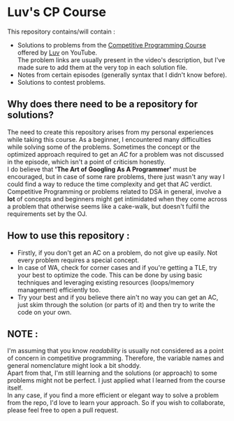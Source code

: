 # Luv's CP Course
This repository contains/will contain :
* Solutions to problems from the [Competitive Programming Course](https://youtube.com/playlist?list=PLauivoElc3ggagradg8MfOZreCMmXMmJ-) offered by [Luv](https://github.com/luvk1412) on YouTube. <br>The problem links are usually present in the video's description, but I've made sure to add them at the very top in each solution file.
* Notes from certain episodes (generally syntax that I didn't know before).
* Solutions to contest problems.

## Why does there need to be a repository for solutions?
The need to create this repository arises from my personal experiences while taking this course. As a beginner, I encountered many difficulties while solving some of the problems. Sometimes the concept or the optimized approach required to get an *AC* for a problem was not discussed in the episode, which isn't a point of criticism honestly.
<br>I do believe that **'The Art of Googling As A Programmer'** must be encouraged, but in case of some rare problems, there just wasn't any way I could find a way to reduce the time complexity and get that AC verdict.
<br>Competitive Programming or problems related to DSA in general, involve a **lot** of concepts and beginners might get intimidated when they come across a problem that otherwise seems like a cake-walk, but doesn't fulfil the requirements set by the OJ.

## How to use this repository :
* Firstly, if you don't get an AC on a problem, do not give up easily. Not every problem requires a special concept. 
* In case of WA, check for corner cases and if you're getting a TLE, try your best to optimize the code. This can be done by using basic techniques and leveraging existing resources (loops/memory management) efficiently too.
* Try your best and if you believe there ain't no way you can get an AC, just skim through the solution (or parts of it) and then try to write the code on your own.

## NOTE :
I'm assuming that you know *readability* is usually not considered as a point of concern in competitive programming. Therefore, the variable names and general nomenclature might look a bit shoddy.
<br>Apart from that, I'm still learning and the solutions (or approach) to some problems might not be perfect. I just applied what I learned from the course itself. 
<br>In any case, if you find a more efficient or elegant way to solve a problem from the repo, I'd love to learn your approach. So if you wish to collaborate, please feel free to open a pull request.